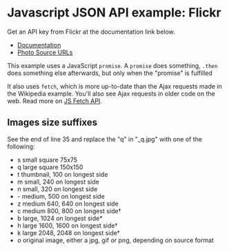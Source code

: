 # Javascript JSON API example: Flickr

Get an API key from Flickr at the documentation link below.

- [Documentation](https://www.flickr.com/services/api/)
- [Photo Source URLs](https://www.flickr.com/services/api/misc.urls.html)

This example uses a JavaScript `promise`. A `promise` does something, `.then` does something else afterwards, but only when the "promise" is fulfilled

It also uses `fetch`, which is more up-to-date than the Ajax requests made in the Wikipedia example. You'll also see Ajax requests in older code on the web. Read more on [JS Fetch API](https://developer.mozilla.org/en-US/docs/Web/API/Fetch_API).


## Images size suffixes

See the end of line 35 and replace the "q" in "_q.jpg" with one of the following:

- s	small square 75x75  
- q	large square 150x150  
- t	thumbnail, 100 on longest side  
- m	small, 240 on longest side  
- n	small, 320 on longest side  
- \-	medium, 500 on longest side  
- z	medium 640, 640 on longest side  
- c	medium 800, 800 on longest side†  
- b	large, 1024 on longest side*  
- h	large 1600, 1600 on longest side†  
- k	large 2048, 2048 on longest side†  
- o	original image, either a jpg, gif or png, depending on source format
